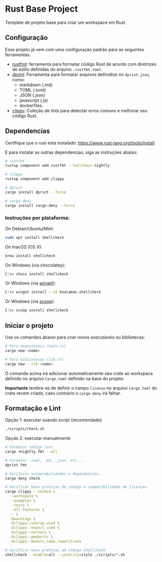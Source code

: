 # Rust Base Project
Template de projeto base para criar um workspace em Rust.

## Configuração
Esse projeto já vem com uma configuração padrão para as seguintes ferramentas.
- [rustfmt](https://github.com/rust-lang/rustfmt): ferramenta para formatar código Rust de acordo com diretrizes de estilo definidas do arquivo `.rustfmt.toml`.
- [dprint](https://github.com/dprint/dprint): Ferramenta para formatar arquivos definidios no `dprint.json`, como:
  - markdown (.md)
  - TOML (.toml)
  - JSON (.json)
  - javascript (.js)
  - dockerfiles.
- [clippy](https://github.com/rust-lang/rust-clippy): Coleção de lints para detectar erros comuns e melhorar seu código Rust.

## Dependencias
Certifique que o rust esta instalado: https://www.rust-lang.org/tools/install

E para instalar as outras dependencias, siga as instruções abaixo:
```sh
# rustfmt
rustup component add rustfmt --toolchain nightly

# clippy
rustup component add clippy

# dprint
cargo install dprint --force

# cargo-deny
cargo install cargo-deny --force
```

### Instruções por plataforma:

On Debian/Ubuntu/Mint:
```sh
sudo apt install shellcheck
```

On macOS (OS X):
```sh
brew install shellcheck
```

On Windows (via chocolatey):
```cmd
C:\> choco install shellcheck
```

Or Windows (via [winget](https://github.com/microsoft/winget-pkgs)):
```cmd
C:\> winget install --id koalaman.shellcheck
```

Or Windows (via [scoop](http://scoop.sh)):
```cmd
C:\> scoop install shellcheck
```

## Iniciar o projeto
Use os comandos abaixo para criar novos executáveis ou bibliotecas:
```sh
# Para executaveis (main.rs)
cargo new <nome>

# Para bibliotecas (lib.rs)
cargo new --lib <nome>
```
O comando acima irá adicionar automaticamente seu crate ao workspace definido no arquivo `Cargo.toml` definido na base do projeto.

**Importante** lembre-se de definir o campo `license` no arquivo `Cargo.toml` do crate recem criado, caso contrário o `cargo-deny` irá falhar.

## Formatação e Lint
Opção 1: executar usando script (recomendado)
```sh
./scripts/check.sh
```

Opção 2: executar manualmente
```bash
# Formatar código rust
cargo +nightly fmt --all

# Formatar .toml, .md, .json, etc...
dprint fmt

# Verificar vulnerabilidades e dependencias.
cargo deny check

# Verificar boas práticas de código e compatibilidade de licenças.
cargo clippy --locked \
  --workspace \
  --examples \
  --tests \
  --all-features \
  -- \
  -Dwarnings \
  -Dclippy::unwrap_used \
  -Dclippy::expect_used \
  -Dclippy::nursery \
  -Dclippy::pedantic \
  -Aclippy::module_name_repetitions

# Verificar boas práticas em código shell/bash
shellcheck --enable=all --severity=style ./scripts/*.sh
```

